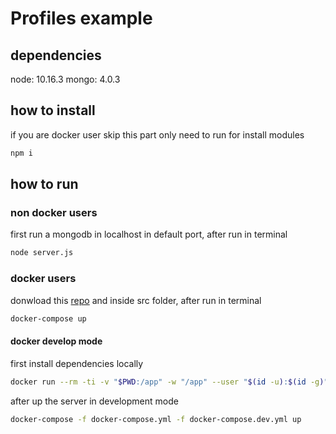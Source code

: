 # Profiles example

## dependencies

node: 10.16.3
mongo: 4.0.3

## how to install

if you are docker user skip this part
only need to run for install modules

```bash
npm i
```

## how to run

### non docker users

first run a mongodb in localhost in default port, after run in terminal

```bash
node server.js
```

### docker users

donwload this [repo](https://github.com/siht/basic_node_docker) and inside src folder, after run in terminal

```bash
docker-compose up
```

#### docker develop mode

first install dependencies locally

```bash
docker run --rm -ti -v "$PWD:/app" -w "/app" --user "$(id -u):$(id -g)" node:10.16.3-alpine npm i
```

after up the server in development mode

```bash
docker-compose -f docker-compose.yml -f docker-compose.dev.yml up
```
